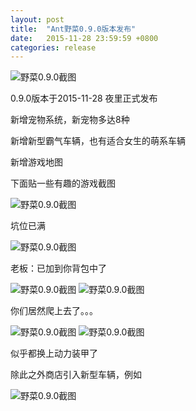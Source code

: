 ```yaml
---
layout: post
title:  "Ant野菜0.9.0版本发布"
date:   2015-11-28 23:59:59 +0800
categories: release
---
```


![野菜0.9.0截图](http://yecai-blog.bceimg.com/images/0_9_0/0.jpg)

0.9.0版本于2015-11-28 夜里正式发布

新增宠物系统，新宠物多达8种

新增新型霸气车辆，也有适合女生的萌系车辆

新增游戏地图


下面贴一些有趣的游戏截图

![野菜0.9.0截图](http://yecai-blog.bceimg.com/images/0_9_0/1.jpg)

坑位已满

![野菜0.9.0截图](http://yecai-blog.bceimg.com/images/0_9_0/2.jpg)

老板：已加到你背包中了


![野菜0.9.0截图](http://yecai-blog.bceimg.com/images/0_9_0/3.jpg)
![野菜0.9.0截图](http://yecai-blog.bceimg.com/images/0_9_0/4.jpg)

你们居然爬上去了。。。


![野菜0.9.0截图](http://yecai-blog.bceimg.com/images/0_9_0/5.jpg)
![野菜0.9.0截图](http://yecai-blog.bceimg.com/images/0_9_0/6.jpg)

似乎都换上动力装甲了

除此之外商店引入新型车辆，例如

![野菜0.9.0截图](http://yecai-blog.bceimg.com/images/0_9_0/7.jpg)
